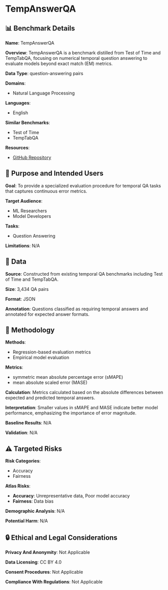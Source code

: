# TempAnswerQA

## 📊 Benchmark Details

**Name**: TempAnswerQA

**Overview**: TempAnswerQA is a benchmark distilled from Test of Time and TempTabQA, focusing on numerical temporal question answering to evaluate models beyond exact match (EM) metrics.

**Data Type**: question-answering pairs

**Domains**:
- Natural Language Processing

**Languages**:
- English

**Similar Benchmarks**:
- Test of Time
- TempTabQA

**Resources**:
- [GitHub Repository](https://github.com/aauss/temporal-answer-qa)

## 🎯 Purpose and Intended Users

**Goal**: To provide a specialized evaluation procedure for temporal QA tasks that captures continuous error metrics.

**Target Audience**:
- ML Researchers
- Model Developers

**Tasks**:
- Question Answering

**Limitations**: N/A

## 💾 Data

**Source**: Constructed from existing temporal QA benchmarks including Test of Time and TempTabQA.

**Size**: 3,434 QA pairs

**Format**: JSON

**Annotation**: Questions classified as requiring temporal answers and annotated for expected answer formats.

## 🔬 Methodology

**Methods**:
- Regression-based evaluation metrics
- Empirical model evaluation

**Metrics**:
- symmetric mean absolute percentage error (sMAPE)
- mean absolute scaled error (MASE)

**Calculation**: Metrics calculated based on the absolute differences between expected and predicted temporal answers.

**Interpretation**: Smaller values in sMAPE and MASE indicate better model performance, emphasizing the importance of error magnitude.

**Baseline Results**: N/A

**Validation**: N/A

## ⚠️ Targeted Risks

**Risk Categories**:
- Accuracy
- Fairness

**Atlas Risks**:
- **Accuracy**: Unrepresentative data, Poor model accuracy
- **Fairness**: Data bias

**Demographic Analysis**: N/A

**Potential Harm**: N/A

## 🔒 Ethical and Legal Considerations

**Privacy And Anonymity**: Not Applicable

**Data Licensing**: CC BY 4.0

**Consent Procedures**: Not Applicable

**Compliance With Regulations**: Not Applicable
